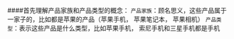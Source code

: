 ####首先理解产品家族和产品类型的概念：
`产品家族`：顾名思义，这些产品属于一家子的，比如都是苹果的产品（苹果手机， 苹果笔记本， 苹果相机）
`产品类型`：表示这些产品是什么类型，比如苹果手机， 索尼手机和三星手机都是手机

